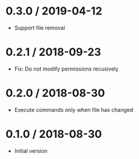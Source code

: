 # 0.3.0 / 2019-04-12

  * Support file removal

# 0.2.1 / 2018-09-23

  * Fix: Do not modify permissions recusively

# 0.2.0 / 2018-08-30

  * Execute commands only when file has changed

# 0.1.0 / 2018-08-30

  * Initial version